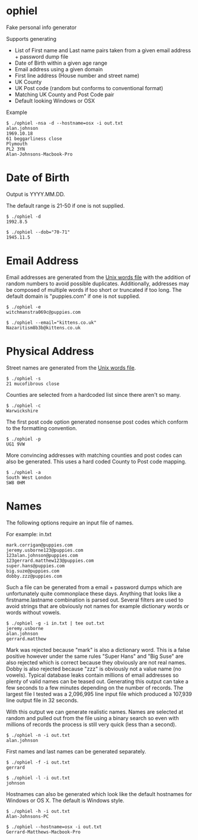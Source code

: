 ophiel
======

Fake personal info generator

Supports generating
* List of First name and Last name pairs taken from a given email address + password dump file
* Date of Birth within a given age range
* Email address using a given domain
* First line address (House number and street name)
* UK County
* UK Post code (random but conforms to conventional format)
* Matching UK County and Post Code pair
* Default looking Windows or OSX

Example

    $ ./ophiel -nsa -d --hostname=osx -i out.txt 
    alan.johnson
    1969.10.18
    61 beggarliness close
    Plymouth
    PL2 3YN
    Alan-Johnsons-Macbook-Pro

Date of Birth
==

Output is YYYY.MM.DD.

The default range is 21-50 if one is not supplied. 

    $ ./ophiel -d
    1992.8.5

    $ ./ophiel --dob="70-71"
    1945.11.5

Email Address
==

Email addresses are generated from the [Unix words file](http://en.wikipedia.org/wiki/Words_%28Unix%29) with the addition of random numbers to avoid possible duplicates. Additionally, addresses may be composed of multiple words if too short or truncated if too long. The default domain is "puppies.com" if one is not supplied.

    $ ./ophiel -e
    witchmanstra069c@puppies.com

    $ ./ophiel --email="kittens.co.uk"
    Nazaritism8b3b@kittens.co.uk

Physical Address
===

Street names are generated from the [Unix words file](http://en.wikipedia.org/wiki/Words_%28Unix%29).

    $ ./ophiel -s
    21 mucofibrous close

Counties are selected from a hardcoded list since there aren't so many.

    $ ./ophiel -c
    Warwickshire

The first post code option generated nonsense post codes which conform to the formatting convention. 

    $ ./ophiel -p
    UG1 9VW

More convincing addresses with matching counties and post codes can also be generated. This uses a hard coded County to Post code mapping.

    $ ./ophiel -a
    South West London
    SW8 0HM

Names
===

The following options require an input file of names.

For example: in.txt

    mark.corrigan@puppies.com
    jeremy.usborne123@puppies.com
    123alan.johnson@puppies.com
    123gerrard.matthew123@puppies.com
    super.hans@puppies.com
    big.suze@puppies.com
    dobby.zzz@puppies.com
    
Such a file can be generated from a email + password dumps which are unfortunately quite commonplace these days. Anything that looks like a firstname.lastname combination is parsed out. Several filters are used to avoid strings that are obviously not names for example dictionary words or words without vowels.

    $ ./ophiel -g -i in.txt | tee out.txt 
    jeremy.usborne
    alan.johnson
    gerrard.matthew

Mark was rejected because "mark" is also a dictionary word. This is a false positive however under the same rules "Super Hans" and "Big Suse" are also rejected which is correct because they obviously are not real names. Dobby is also rejected because "zzz" is obviously not a value name (no vowels). Typical database leaks contain millions of email addresses so plenty of valid names can be teased out. Generating this output can take a few seconds to a few minutes depending on the number of records. The largest file I tested was a 2,096,995 line input file which produced a 107,939 line output file in 32 seconds.

With this output we can generate realistic names. Names are selected at random and pulled out from the file using a binary search so even with millions of records the process is still very quick (less than a second).

    $ ./ophiel -n -i out.txt 
    alan.johnson

First names and last names can be generated separately.

    $ ./ophiel -f -i out.txt 
    gerrard

    $ ./ophiel -l -i out.txt 
    johnson

Hostnames can also be generated which look like the default hostnames for Windows or OS X. The default is Windows style.

    $ ./ophiel -h -i out.txt
    Alan-Johnsons-PC

    $ ./ophiel --hostname=osx -i out.txt
    Gerrard-Matthews-Macbook-Pro
